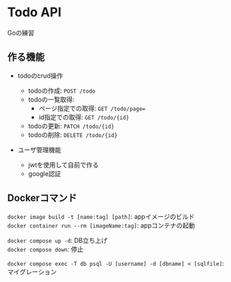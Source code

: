 # Todo API
 Goの練習

## 作る機能
- todoのcrud操作
  - todoの作成: `POST /todo`
  - todoの一覧取得: 
    - ページ指定での取得: `GET /todo/page=`
    - id指定での取得: `GET /todo/{id}`
  - todoの更新: `PATCH /todo/{id}`
  - todoの削除: `DELETE /todo/{id}`

- ユーザ管理機能
  - jwtを使用して自前で作る
  - google認証

## Dockerコマンド
`docker image build -t [name:tag] [path]`: appイメージのビルド  
`docker container run --rm [imageName:tag]`: appコンテナの起動

`docker compose up -d`: DB立ち上げ  
`docker compose down`: 停止

`docker compose exec -T db psql -U [username] -d [dbname] < [sqlfile]`: マイグレーション  
